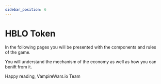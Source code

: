 ```yaml
---
sidebar_position: 6
---
```


# HBLO Token

In the following pages you will be presented with the components and rules of the game. 

You will understand the mechanism of the economy as well as how you can benift from it.

Happy reading,
VampireWars.io Team